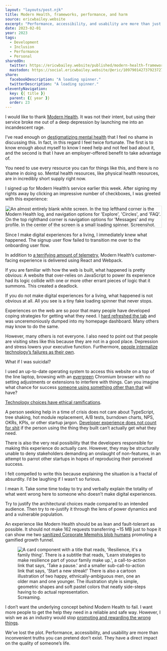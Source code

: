```yaml
---
layout: "layouts/post.njk"
title: Modern Health, frameworks, performance, and harm
source: ericwbailey.website
excerpt: "Performance, accessibility, and usability are more than just inconvenient truths you can pretend don’t exist. They have a direct impact on the quality of someone’s life"
date: 2023-02-01
year: 2023
tags:
  - Development
  - Inclusion
  - Performance
  - Personal
sharedOn:
  twitter: https://ericwbailey.website/published/modern-health-frameworks-performance-and-harm/
  mastodon: https://social.ericwbailey.website/@eric/109790142737923727
share:
  facebookDescription: "A loading spinner."
  twitterDescription: "A loading spinner."
eleventyNavigation:
  key: {{ title }}
  parent: {{ year }}
  order: 23
---
```


I would like to thank [Modern Health](https://www.modernhealth.com/). It was not their intent, but using their service broke me out of a deep depression by launching me into an incandescent rage.

I’ve read enough on [destigmatizing mental health](https://osmihelp.org/) that I feel no shame in discussing this. In fact, in this regard I feel twice fortunate. The first is to know enough about myself to know I need help and not feel bad about it, and the second is that I have an employer-offered benefit to take advantage of.

You need to use every resource you can for things like this, and there is no shame in doing so. Mental health resources, like physical health resources, are in incredibly short supply right now.

I signed up for Modern Health’s service earlier this week. After signing my rights away by clicking an impressive number of checkboxes, I was greeted with this experience:

<img
  alt="An almost entirely blank white screen. In the top lefthand corner is the Modern Health log, and navigation options for 'Explore', 'Circles', and 'FAQ'. On the top righthand corner is navigation options for 'Messages' and my profile. In the center of the screen is a small loading spinner. Screenshot."
  loading="lazy"
  style="border: 1px solid #dddddd;"
  src="{{ '/img/posts/modern-health-frameworks-performance-and-harm/modern-health-routing-failure.png' | url }}" />

Since I make digital experiences for a living, I immediately knew what happened. The signup user flow failed to transition me over to the onboarding user flow.

In addition to [a terrifying amount of telemetry](https://builtwith.com/advanced?back=joinmodernhealth.com), Modern Health’s customer-facing experience is delivered using React and Webpack.

If you are familiar with how the web is built, what happened is pretty obvious: A website that over-relies on JavaScript to power its experience had its logic collide with one or more other errant pieces of logic that it summons. This created a deadlock.

If you do not make digital experiences for a living, what happened is not obvious at all. All you see is a tiny fake loading spinner that never stops.

Experiences on the web are so poor that many people have developed coping strategies for getting what they need. I [hard refreshed the tab](https://filecamp.com/support/problem-solving/hard-refresh/) and was unceremoniously dumped into my homepage dashboard. Many others may know to do the same.

However, many others is not everyone. I also need to point out that people are visiting sites like this because they are not in a good place. Depression and stress lowers your executive function. Furthermore, [people internalize technology’s failures as their own](https://alistapart.com/article/paint-the-picture-not-the-frame/).

What if I was suicidal?

I used an up-to-date operating system to access this website on a top of the line laptop, browsing with an [evergreen](https://css-tricks.com/evergreen-does-not-mean-immediately-available/) Chromium browser with no setting adjustments or extensions to interfere with things. Can you imagine what chance for success [someone using something other than that](https://css-tricks.com/test-your-product-on-a-crappy-laptop/) will have?

[Technology choices have ethical ramifications](https://timkadlec.com/remembers/2019-01-09-the-ethics-of-performance/).

A person seeking help in a time of crisis does not care about TypeScript, tree shaking, hot module replacement, A/B tests, burndown charts, NPS, OKRs, KPIs, or other startup jargon. [Developer experience does not count for shit](https://andy-bell.co.uk/speed-for-who/) if the person using the thing they built can’t actually get what they need.

There is also the very real possibility that the developers responsible for making this experience do actually care. However, they may be structurally unable to deny stakeholders demanding an onslaught of non-features, in an attempt to parrot other startups in hopes of reproducing their perceived success.

I felt compelled to write this because explaining the situation is a fractal of absurdity. I’d be laughing if I wasn’t so furious.

I mean it. Take some time today to try and verbally explain the totality of what went wrong here to someone who doesn’t make digital experiences.

Try to justify the architectural choices made compared to an intended audience. Then try to re-justify it through the lens of power dynamics and and a vulnerable population.

An experience like Modern Health should be as lean and fault-tolerant as possible. It should not make 162 requests transferring ~15 MB just to hope it can show me two [sanitized Corporate Memphis blob humans](https://beaconagency.co.uk/post/does-big-tech-design-have-an-authenticity-problem) promoting a gamified growth funnel.

<figure
  role="figure"
  aria-label="Screaming.">
  <img
    alt="A card component with a title that reads, 'Resilience, it's a family thing'. There is a subtitle that reads, 'Learn strategies to make resilience part of yoour family make up.', a call-to-action link that says, 'Take a pause.' and a smaller sub-call-to-action link that says, 'Start a new streak!' There is also a cartoon illustration of two happy, ethnically-ambiguous men, one an older man and one younger. The illustration style is simple, geometric shapes and soft pastel colors that neatly side-steps having to do actual representation."
    loading="lazy"
    src="{{ '/img/posts/modern-health-frameworks-performance-and-harm/resilience-its-a-family-thing.png' | url }}" />
  <figcaption>
    Screaming.
  </figcaption>
</figure>

I don’t want the underlying concept behind Modern Health to fail. I want more people to get the help they need in a reliable and safe way. However, I wish we as an industry would stop [promoting and rewarding the wrong things](https://joshcollinsworth.com/blog/self-fulfilling-prophecy-of-react).

We’ve lost the plot. Performance, accessibility, and usability are more than inconvenient truths you can pretend don’t exist. They have a direct impact on the quality of someone’s life.
